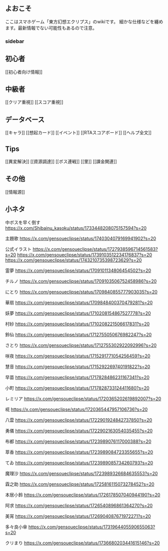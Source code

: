 ## よおこそ

ここはスマホゲーム「東方幻想エクリプス」のwikiです。
細かな仕様などを纏めます。最新情報でない可能性もあるので注意。

### sidebar

## 初心者
[[初心者向け情報]]
## 中級者
[[クリア重視]]
[[スコア重視]]
## データベース
[[キャラ]]
[[想起カード]]
[[イベント]]
[[RTAスコアボード]]
[[ヘルプ全文]]
## Tips
[[異変解決]]
[[資源調達]]
[[ボス連戦]]
[[里]]
[[課金関連]]
## その他
[[情報源]]

## 小ネタ
中ボスを早く倒す
https://x.com/Shibainu_kasoku/status/1733448208075157594?s=20

主題歌
https://x.com/gensoueclipse/status/1740304079169941902?s=20

公式イラスト
https://x.com/gensoueclipse/status/1727938596714561583?s=20
https://x.com/gensoueclipse/status/1739103512234176837?s=20
https://x.com/gensoueclipse/status/1743210735398723629?s=20

霊夢
https://x.com/gensoueclipse/status/1709101134806454502?s=20

チルノ
https://x.com/gensoueclipse/status/1709103506752458986?s=20

にとり
https://x.com/gensoueclipse/status/1709840855777903035?s=20

華扇
https://x.com/gensoueclipse/status/1709848400370479281?s=20

妖夢
https://x.com/gensoueclipse/status/1710208154867527778?s=20

村紗
https://x.com/gensoueclipse/status/1710208221506617831?s=20

鈴仙
https://x.com/gensoueclipse/status/1712755050676982247?s=20

さとり
https://x.com/gensoueclipse/status/1712755302922092996?s=20

咲夜
https://x.com/gensoueclipse/status/1715291771054256459?s=20

慧音
https://x.com/gensoueclipse/status/1715292269740191822?s=20

早苗
https://x.com/gensoueclipse/status/1717828486231167341?s=20

小町
https://x.com/gensoueclipse/status/1717828733124411680?s=20

レミリア
https://x.com/gensoueclipse/status/1720365202619892007?s=20

椛
https://x.com/gensoueclipse/status/1720365447957106736?s=20

八雲
https://x.com/gensoueclipse/status/1722901924842737850?s=20

勇儀
https://x.com/gensoueclipse/status/1722902163054035455?s=20

布都
https://x.com/gensoueclipse/status/1723989076117000388?s=20

萃香
https://x.com/gensoueclipse/status/1723989084723355655?s=20

てゐ
https://x.com/gensoueclipse/status/1723989085734260793?s=20

魔理沙
https://x.com/gensoueclipse/status/1723989326684635553?s=20

霖之助
https://x.com/gensoueclipse/status/1725816115073278452?s=20

本居小鈴
https://x.com/gensoueclipse/status/1726178507040944190?s=20

阿求
https://x.com/gensoueclipse/status/1726540896861364270?s=20

美宵
https://x.com/gensoueclipse/status/1726904087671972271?s=20

多々良小傘
https://x.com/gensoueclipse/status/1731964405590655063?s=20

クリまり
https://x.com/gensoueclipse/status/1736680203441615146?s=20